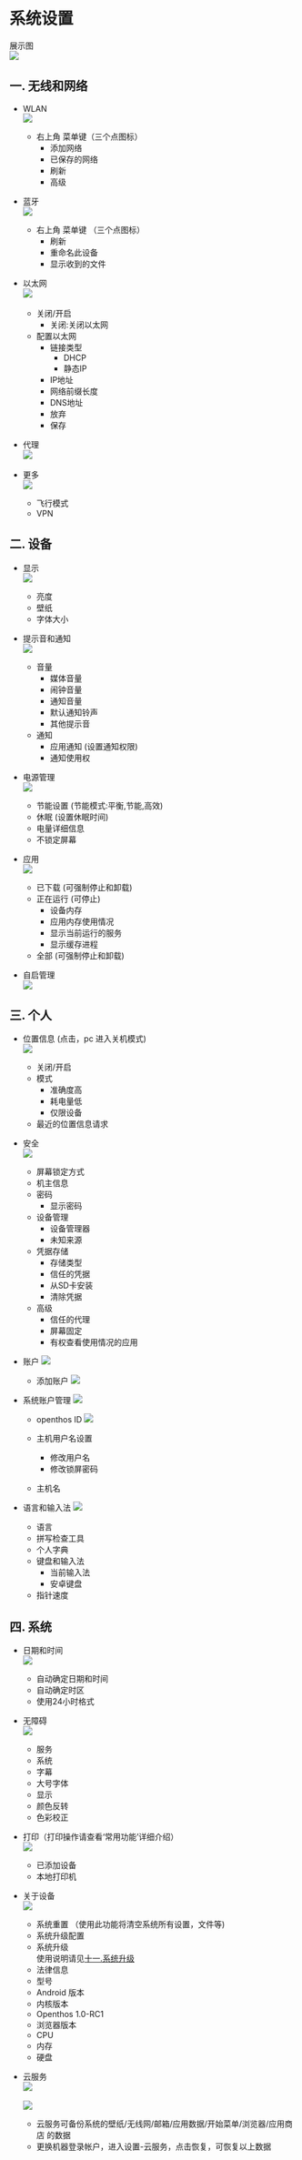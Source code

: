 # 系统设置
展示图  
![](pic/xitongshezhi/setting_shouye.png)

## 一. 无线和网络
   - WLAN  
![](pic/xitongshezhi/setting_wlanNew.png) 

      - 右上角 菜单键（三个点图标）
         - 添加网络
         - 已保存的网络
         - 刷新
         - 高级
   - 蓝牙  
![](pic/xitongshezhi/setting_bluetoothNew.png)

      - 右上角 菜单键 （三个点图标）
         - 刷新
         - 重命名此设备
         - 显示收到的文件
     
   - 以太网  
![](pic/xitongshezhi/setting_yitaiwang.png)        
      - 关闭/开启
         - 关闭:关闭以太网
      - 配置以太网
         - 链接类型
            - DHCP
            - 静态IP
         - IP地址
         - 网络前缀长度
         - DNS地址
         - 放弃
         - 保存
   - 代理  
![](pic/xitongshezhi/setting_daili.png)            

   - 更多  
![](pic/xitongshezhi/setting_gengduo.png)

      - 飞行模式
      - VPN

## 二. 设备
   - 显示  
![](pic/xitongshezhi/setting_xianshiNew.png)

      - 亮度
      - 壁纸
      - 字体大小
   - 提示音和通知  
![](pic/xitongshezhi/setting_tishiyin.png)

      - 音量
         - 媒体音量
         - 闹钟音量
         - 通知音量
         - 默认通知铃声
         - 其他提示音
      - 通知
         - 应用通知 (设置通知权限)
         - 通知使用权
   - 电源管理  
![](pic/xitongshezhi/setting_dianyuanguanliNew.png)

      - 节能设置 (节能模式:平衡,节能,高效)
      - 休眠 (设置休眠时间)
      - 电量详细信息
      - 不锁定屏幕
     
   - 应用  
![](pic/xitongshezhi/setting_yingyong.png)

      - 已下载 (可强制停止和卸载)
      - 正在运行 (可停止)
         - 设备内存
         - 应用内存使用情况
         - 显示当前运行的服务
         - 显示缓存进程
      - 全部 (可强制停止和卸载)
   - 自启管理  
![](pic/xitongshezhi/setting_ziqiguanli.png)
   
## 三. 个人
   - 位置信息 (点击，pc 进入关机模式)  
![](pic/xitongshezhi/tmp_9632-settingweizhi-761094311.png)

      - 关闭/开启
      - 模式
         - 准确度高
         - 耗电量低
         - 仅限设备
      - 最近的位置信息请求
   -  安全  
![](pic/xitongshezhi/tmp_9632-settingsecurity2096104743.png)

      - 屏幕锁定方式
      - 机主信息
      - 密码
         - 显示密码
      - 设备管理
         - 设备管理器
         - 未知来源
      - 凭据存储
         - 存储类型
         - 信任的凭据
         - 从SD卡安装
         - 清除凭据
      - 高级
         - 信任的代理
         - 屏幕固定
         - 有权查看使用情况的应用
   - 账户
![](pic/xitongshezhi/tmp_9632-settingaddaccout1455351491.png)

      - 添加账户
![](pic/xitongshezhi/tmp_9632-settingaddaccout233668700.png)

   - 系统账户管理
![](pic/xitongshezhi/tmp_9632-settingaccoutmanger944700000.png)

      - openthos ID
![](pic/xitongshezhi/tmp_18072-settingopid1490052727.png)

      - 主机用户名设置
         - 修改用户名
         - 修改锁屏密码
      - 主机名
   - 语言和输入法
![](pic/xitongshezhi/tmp_18072-settinglag233668700.png)

      - 语言
      - 拼写检查工具
      - 个人字典
      - 键盘和输入法
         - 当前输入法
         - 安卓键盘
      - 指针速度
   
## 四. 系统
   - 日期和时间  
![](pic/xitongshezhi/tmp_9632-settingdate2018264212.png)

      - 自动确定日期和时间
      - 自动确定时区
      - 使用24小时格式
   - 无障碍  
![](pic/xitongshezhi/tmp_9632-settingwu1431718238.png)

      - 服务
      - 系统
      - 字幕
      - 大号字体
      - 显示
      - 颜色反转
      - 色彩校正
   - 打印（打印操作请查看‘常用功能’详细介绍）  
![](pic/xitongshezhi/tmp_9632-settingprint1355968946.png)

      - 已添加设备
      - 本地打印机
   - 关于设备  
![](pic/xitongshezhi/setting-guanyushebeiNew.png)

      - 系统重置 （使用此功能将清空系统所有设置，文件等)
      - 系统升级配置
      - 系统升级  
使用说明请见[十一.系统升级](https://github.com/openthos/userguide-analysis/blob/master/%E5%8D%81%E4%B8%80.%E7%B3%BB%E7%BB%9F%E5%8D%87%E7%BA%A7.md)
      - 法律信息
      - 型号
      - Android 版本
      - 内核版本
      - Openthos 1.0-RC1
      - 浏览器版本
      - CPU
      - 内存
      - 硬盘  
   - 云服务  
![](pic/xitongshezhi/seafile_open.png)<br />  
![](pic/xitongshezhi/seafile_beifen.png)
      - 云服务可备份系统的壁纸/无线网/邮箱/应用数据/开始菜单/浏览器/应用商店 的数据
      - 更换机器登录帐户，进入设置-云服务，点击恢复，可恢复以上数据
